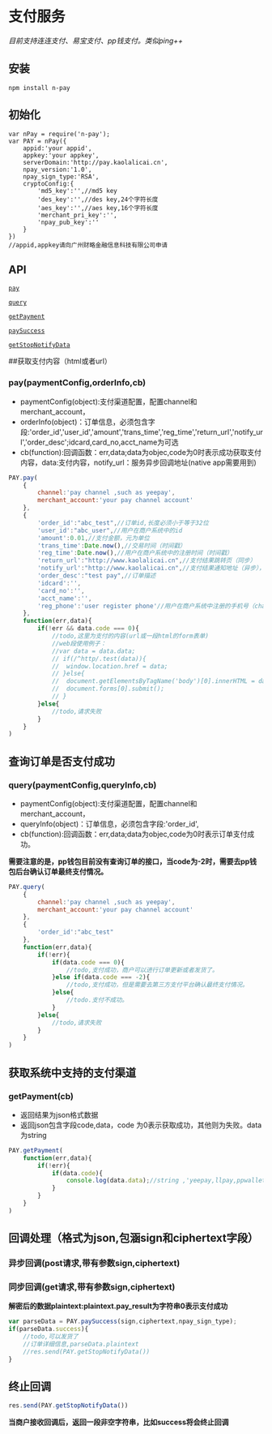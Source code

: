 # 支付服务

*目前支持连连支付、易宝支付、pp钱支付。类似ping++*

## 安装

    npm install n-pay
    
## 初始化

    var nPay = require('n-pay');
    var PAY = nPay({
    	appid:'your appid',
    	appkey:'your appkey',
    	serverDomain:'http://pay.kaolalicai.cn',
    	npay_version:'1.0',
    	npay_sign_type:'RSA',
    	cryptoConfig:{
			'md5_key':'',//md5 key
			'des_key':'',//des key,24个字符长度
			'aes_key':'',//aes key,16个字符长度
			'merchant_pri_key':'',
			'npay_pub_key':''
    	}
	})
    //appid,appkey请向广州财略金融信息科技有限公司申请

## API

[`pay`](#pay)

[`query`](#query)

[`getPayment`](#getPayment)

[`paySuccess`](#paySuccess)

[`getStopNotifyData`](#getStopNotifyData)

<a name="pay" />

##获取支付内容（html或者url）

### pay(paymentConfig,orderInfo,cb)
- paymentConfig(object):支付渠道配置，配置channel和merchant_account，
- orderInfo(object)：订单信息，必须包含字段:'order_id','user_id','amount','trans_time','reg_time','return_url','notify_url','order_desc';idcard,card_no,acct_name为可选
- cb(function):回调函数：err,data;data为objec,code为0时表示成功获取支付内容，data:支付内容，notify_url：服务异步回调地址(native app需要用到)

```js
PAY.pay(
    {
		channel:'pay channel ,such as yeepay',
		merchant_account:'your pay channel account'
    },
    {
		'order_id':"abc_test",//订单id,长度必须小于等于32位
		'user_id':"abc_user",//用户在商户系统中的id
		'amount':0.01,//支付金额，元为单位
		'trans_time':Date.now(),//交易时间（时间戳）
		'reg_time':Date.now(),//用户在商户系统中的注册时间（时间戳）
		'return_url':"http://www.kaolalicai.cn",//支付结果跳转页（同步）
		'notify_url':"http://www.kaolalicai.cn",//支付结果通知地址（异步），只有支付成功才会像这个地址post数据
		'order_desc':"test pay",//订单描述
		'idcard':'',
		'card_no':'',
		'acct_name':'',
		'reg_phone':'user register phone'//用户在商户系统中注册的手机号（channel为ppwallet时必传）
    },
    function(err,data){
        if(!err && data.code === 0){
			//todo,这里为支付的内容(url或一段html的form表单)
			//web段使用例子：
			//var data = data.data;
			// if(/^http/.test(data)){
			// 	window.location.href = data;
			// }else{
			// 	document.getElementsByTagName('body')[0].innerHTML = data;
			// 	document.forms[0].submit();
			// }
        }else{
			//todo,请求失败
        }
    }
)
```

<a name="query" />

## 查询订单是否支付成功

### query(paymentConfig,queryInfo,cb)
- paymentConfig(object):支付渠道配置，配置channel和merchant_account，
- queryInfo(object)：订单信息，必须包含字段:'order_id',
- cb(function):回调函数：err,data;data为objec,code为0时表示订单支付成功。

**需要注意的是，pp钱包目前没有查询订单的接口，当code为-2时，需要去pp钱包后台确认订单最终支付情况。** 

```js
PAY.query(
    {
		channel:'pay channel ,such as yeepay',
		merchant_account:'your pay channel account'
    },
    {
		'order_id':"abc_test"
    },
    function(err,data){
        if(!err){
			if(data.code === 0){
				//todo,支付成功，商户可以进行订单更新或者发货了。
			}else if(data.code === -2){
				//todo,支付成功，但是需要去第三方支付平台确认最终支付情况。
			}else{
				//todo.支付不成功。
			}
        }else{
			//todo,请求失败
        }
    }
)
```

<a name="getPayment" />

## 获取系统中支持的支付渠道

### getPayment(cb)
- 返回结果为json格式数据
- 返回json包含字段code,data，code 为0表示获取成功，其他则为失败。data为string

```js
PAY.getPayment(
	function(err,data){
		if(!err){
			if(data.code){
				console.log(data.data);//string ,'yeepay,llpay,ppwallet'
			}
		}
	}
)
```


<a name="paySuccess" />

## 回调处理（格式为json,包涵sign和ciphertext字段）

### 异步回调(post请求,带有参数sign,ciphertext)

### 同步回调(get请求,带有参数sign,ciphertext)

**解密后的数据plaintext:plaintext.pay_result为字符串0表示支付成功**

```js
var parseData = PAY.paySuccess(sign,ciphertext,npay_sign_type);
if(parseData.success){
	//todo,可以发货了
	//订单详细信息,parseData.plaintext
	//res.send(PAY.getStopNotifyData())
}

```

<a name="getStopNotifyData" />

## 终止回调


```js
res.send(PAY.getStopNotifyData())
```

**当商户接收回调后，返回一段非空字符串，比如success将会终止回调**
